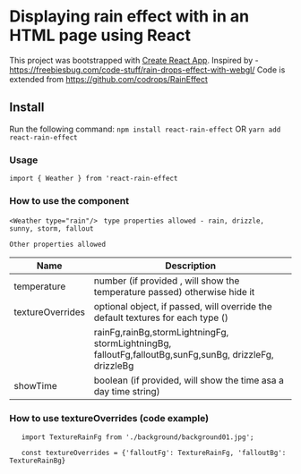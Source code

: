 # Displaying rain effect with in an HTML page using React

This project was bootstrapped with [Create React App](https://github.com/facebook/create-react-app).
Inspired by - https://freebiesbug.com/code-stuff/rain-drops-effect-with-webgl/
Code is extended from https://github.com/codrops/RainEffect

## Install

Run the following command:
`npm install react-rain-effect` OR `yarn add react-rain-effect`

### Usage

`import { Weather } from 'react-rain-effect`

### How to use the component

`<Weather type="rain"/> `
`type properties allowed - rain, drizzle, sunny, storm, fallout`

`Other properties allowed `

| Name                 | Description      
| -----------          | -----------      
| temperature          | number (if provided , will show the temperature passed) otherwise hide it            
| textureOverrides     | optional object, if passed, will override the default textures for each  type ()             
|                      |    rainFg,rainBg,stormLightningFg, stormLightningBg, falloutFg,falloutBg,sunFg,sunBg, drizzleFg, drizzleBg             
| showTime             | boolean (if provided, will show the time asa a day time string)

### How to use textureOverrides (code example)
`   import TextureRainFg from './background/background01.jpg';`

`   const textureOverrides = {'falloutFg': TextureRainFg, 'falloutBg': TextureRainBg}`